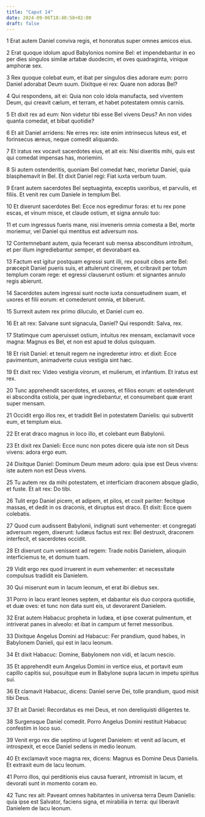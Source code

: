 ```yaml
---
title: "Caput 14"
date: 2024-09-06T18:40:58+02:00
draft: false
---
```




1 Erat autem Daniel conviva regis, et honoratus super omnes amicos eius.

2 Erat quoque idolum apud Babylonios nomine Bel: et impendebantur in eo per dies singulos similæ artabæ duodecim, et oves quadraginta, vinique amphoræ sex.

3 Rex quoque colebat eum, et ibat per singulos dies adorare eum: porro Daniel adorabat Deum suum. Dixitque ei rex: Quare non adoras Bel?

4 Qui respondens, ait ei: Quia non colo idola manufacta, sed viventem Deum, qui creavit cælum, et terram, et habet potestatem omnis carnis.

5 Et dixit rex ad eum: Non videtur tibi esse Bel vivens Deus? An non vides quanta comedat, et bibat quotidie?

6 Et ait Daniel arridens: Ne erres rex: iste enim intrinsecus luteus est, et forinsecus æreus, neque comedit aliquando.

7 Et iratus rex vocavit sacerdotes eius, et ait eis: Nisi dixeritis mihi, quis est qui comedat impensas has, moriemini.

8 Si autem ostenderitis, quoniam Bel comedat hæc, morietur Daniel, quia blasphemavit in Bel. Et dixit Daniel regi: Fiat iuxta verbum tuum.

9 Erant autem sacerdotes Bel septuaginta, exceptis uxoribus, et parvulis, et filiis. Et venit rex cum Daniele in templum Bel.

10 Et dixerunt sacerdotes Bel: Ecce nos egredimur foras: et tu rex pone escas, et vinum misce, et claude ostium, et signa annulo tuo:

11 et cum ingressus fueris mane, nisi inveneris omnia comesta a Bel, morte moriemur, vel Daniel qui mentitus est adversum nos.

12 Contemnebant autem, quia fecerant sub mensa absconditum introitum, et per illum ingrediebantur semper, et devorabant ea.

13 Factum est igitur postquam egressi sunt illi, rex posuit cibos ante Bel: præcepit Daniel pueris suis, et attulerunt cinerem, et cribravit per totum templum coram rege: et egressi clauserunt ostium: et signantes annulo regis abierunt.

14 Sacerdotes autem ingressi sunt nocte iuxta consuetudinem suam, et uxores et filii eorum: et comederunt omnia, et biberunt.

15 Surrexit autem rex primo diluculo, et Daniel cum eo.

16 Et ait rex: Salvane sunt signacula, Daniel? Qui respondit: Salva, rex.

17 Statimque cum aperuisset ostium, intuitus rex mensam, exclamavit voce magna: Magnus es Bel, et non est apud te dolus quisquam.

18 Et risit Daniel: et tenuit regem ne ingrederetur intro: et dixit: Ecce pavimentum, animadverte cuius vestigia sint hæc.

19 Et dixit rex: Video vestigia virorum, et mulierum, et infantium. Et iratus est rex.

20 Tunc apprehendit sacerdotes, et uxores, et filios eorum: et ostenderunt ei abscondita ostiola, per quæ ingrediebantur, et consumebant quæ erant super mensam.

21 Occidit ergo illos rex, et tradidit Bel in potestatem Danielis: qui subvertit eum, et templum eius.

22 Et erat draco magnus in loco illo, et colebant eum Babylonii.

23 Et dixit rex Danieli: Ecce nunc non potes dicere quia iste non sit Deus vivens: adora ergo eum.

24 Dixitque Daniel: Dominum Deum meum adoro: quia ipse est Deus vivens: iste autem non est Deus vivens.

25 Tu autem rex da mihi potestatem, et interficiam draconem absque gladio, et fuste. Et ait rex: Do tibi.

26 Tulit ergo Daniel picem, et adipem, et pilos, et coxit pariter: fecitque massas, et dedit in os draconis, et diruptus est draco. Et dixit: Ecce quem colebatis.

27 Quod cum audissent Babylonii, indignati sunt vehementer: et congregati adversum regem, dixerunt: Iudæus factus est rex: Bel destruxit, draconem interfecit, et sacerdotes occidit.

28 Et dixerunt cum venissent ad regem: Trade nobis Danielem, alioquin interficiemus te, et domum tuam.

29 Vidit ergo rex quod irruerent in eum vehementer: et necessitate compulsus tradidit eis Danielem.

30 Qui miserunt eum in lacum leonum, et erat ibi diebus sex.

31 Porro in lacu erant leones septem, et dabantur eis duo corpora quotidie, et duæ oves: et tunc non data sunt eis, ut devorarent Danielem.

32 Erat autem Habacuc propheta in Iudæa, et ipse coxerat pulmentum, et intriverat panes in alveolo: et ibat in campum ut ferret messoribus.

33 Dixitque Angelus Domini ad Habacuc: Fer prandium, quod habes, in Babylonem Danieli, qui est in lacu leonum.

34 Et dixit Habacuc: Domine, Babylonem non vidi, et lacum nescio.

35 Et apprehendit eum Angelus Domini in vertice eius, et portavit eum capillo capitis sui, posuitque eum in Babylone supra lacum in impetu spiritus sui.

36 Et clamavit Habacuc, dicens: Daniel serve Dei, tolle prandium, quod misit tibi Deus.

37 Et ait Daniel: Recordatus es mei Deus, et non dereliquisti diligentes te.

38 Surgensque Daniel comedit. Porro Angelus Domini restituit Habacuc confestim in loco suo.

39 Venit ergo rex die septimo ut lugeret Danielem: et venit ad lacum, et introspexit, et ecce Daniel sedens in medio leonum.

40 Et exclamavit voce magna rex, dicens: Magnus es Domine Deus Danielis. Et extraxit eum de lacu leonum.

41 Porro illos, qui perditionis eius causa fuerant, intromisit in lacum, et devorati sunt in momento coram eo.

42 Tunc rex ait: Paveant omnes habitantes in universa terra Deum Danielis: quia ipse est Salvator, faciens signa, et mirabilia in terra: qui liberavit Danielem de lacu leonum.

